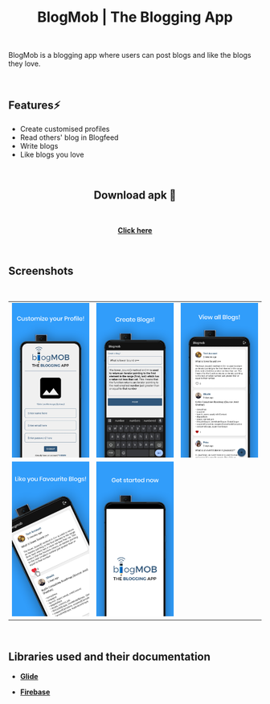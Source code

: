 <div align="center">
        
# BlogMob | The Blogging App

</div>

<div align="left">
<br>

BlogMob is a blogging app where users can post blogs and like the blogs they love. <br>

<br>

## Features⚡️

- Create customised profiles
- Read others' blog in Blogfeed
- Write blogs
- Like blogs you love

<br>

</div>
<div align="center">

## Download apk 🔽

<br>

[**Click here**](https://github.com/kt-shashi/blogmob/blob/main/apk/Blogmob.apk)

<br>

</div>
<div align="left">

## Screenshots

<br>

<table>
    <tr>
        <td><img src = "/screenshots/1.png" ></td>
        <td><img src = "/screenshots/2.png" ></td>
        <td><img src = "/screenshots/3.png" ></td>
    </tr>
    <tr>
        <td><img src = "/screenshots/4.png" ></td>
        <td><img src = "/screenshots/5.png" ></td>
        <td></td>
    </tr>
</table>

<br>

## Libraries used and their documentation

- [**Glide**](https://github.com/bumptech/glide)

- [**Firebase**](https://firebase.google.com/docs/android/setup)

</div>
